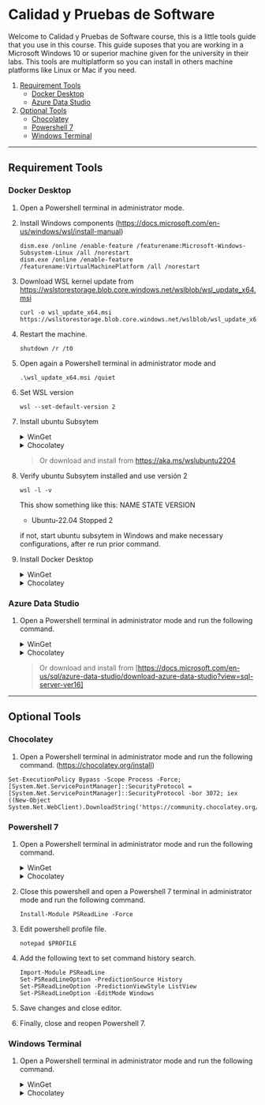 # Calidad y Pruebas de Software

Welcome to Calidad y Pruebas de Software course, this is a little tools guide that you use in this course.
This guide suposes that you are working in a Microsoft Windows 10 or superior machine given for the university in their labs.
This tools are multiplatform so you can install in others machine platforms like Linux or Mac if you need. 

1. [Requirement Tools](                   <#requirement-tools>)
   - [Docker Desktop](                    <#docker-desktop>)
   - [Azure Data Studio](                 <#azure-data-studio>)
1. [Optional Tools](                      <#optional-tools>)
   - [Chocolatey](                        <#chocolatey>)
   - [Powershell 7](                      <#powershell-7>)
   - [Windows Terminal](                  <#windows-terminal>)
---
## Requirement Tools

### Docker Desktop
1. Open a Powershell terminal in administrator mode.
1. Install Windows components (https://docs.microsoft.com/en-us/windows/wsl/install-manual)
   ```
   dism.exe /online /enable-feature /featurename:Microsoft-Windows-Subsystem-Linux /all /norestart
   dism.exe /online /enable-feature /featurename:VirtualMachinePlatform /all /norestart
   ```
1. Download WSL kernel update from https://wslstorestorage.blob.core.windows.net/wslblob/wsl_update_x64.msi
   ```
   curl -o wsl_update_x64.msi https://wslstorestorage.blob.core.windows.net/wslblob/wsl_update_x64.msi
   ```
1. Restart the machine.
   ```
   shutdown /r /t0
   ```
1. Open again a Powershell terminal in administrator mode and 
   ```
   .\wsl_update_x64.msi /quiet
   ```
1. Set WSL version
   ```
   wsl --set-default-version 2
   ```
1. Install ubuntu Subsytem
   <details><summary>WinGet</summary>

   ```
   winget install Canonical.Ubuntu.2204
   ```
   </details>
   <details><summary>Chocolatey</summary>

   ```
   choco install wsl-ubuntu-2204
   ```
   </details>

   > Or download and install from https://aka.ms/wslubuntu2204
  
1. Verify ubuntu Subsytem installed and use versión 2
   ```
   wsl -l -v
   ```
   This show something like this:
   NAME            STATE           VERSION
   * Ubuntu-22.04    Stopped         2
   
   if not, start ubuntu subsytem in Windows and make necessary configurations, after re run prior command.
   
1. Install Docker Desktop
   <details><summary>WinGet</summary>

   ```
   winget install Docker.DockerDesktop
   ```
   </details>
   <details><summary>Chocolatey</summary>

   ```
   choco install docker-desktop
   ```
   </details>

### Azure Data Studio
1. Open a Powershell terminal in administrator mode and run the following command. 
   <details><summary>WinGet</summary>

   ```
   winget install Microsoft.AzureDataStudio
   ```
   </details>
   <details><summary>Chocolatey</summary>

   ```
   choco install azure-data-studio
   ```
   </details>
   
   > Or download and install from [https://docs.microsoft.com/en-us/sql/azure-data-studio/download-azure-data-studio?view=sql-server-ver16]
   
---
## Optional Tools

### Chocolatey

1. Open a Powershell terminal in administrator mode and run the following command. (https://chocolatey.org/install)
```
Set-ExecutionPolicy Bypass -Scope Process -Force; [System.Net.ServicePointManager]::SecurityProtocol = [System.Net.ServicePointManager]::SecurityProtocol -bor 3072; iex ((New-Object System.Net.WebClient).DownloadString('https://community.chocolatey.org/install.ps1'))
```
### Powershell 7

1. Open a Powershell terminal in administrator mode and run the following command.
   <details><summary>WinGet</summary>

   ```
   winget install Microsoft.Powershell
   ```
   </details>
   <details><summary>Chocolatey</summary>

   ```
   choco install microsoft-powershell
   ```
   </details>
1. Close this powershell and open a Powershell 7 terminal in administrator mode and run the following command.
   ```
   Install-Module PSReadLine -Force
   ```
1. Edit powershell profile file.
   ```
   notepad $PROFILE
   ```
1. Add the following text to set command history search.
   ```
   Import-Module PSReadLine
   Set-PSReadLineOption -PredictionSource History
   Set-PSReadLineOption -PredictionViewStyle ListView
   Set-PSReadLineOption -EditMode Windows
   ```
1. Save changes and close editor.
1. Finally, close and reopen Powershell 7.
### Windows Terminal

1. Open a Powershell terminal in administrator mode and run the following command.
   <details><summary>WinGet</summary>

   ```
   winget install Microsoft.WindowsTerminal
   ```
   </details>
   <details><summary>Chocolatey</summary>

   ```
   choco install microsoft-windows-terminal
   ```
   </details>

